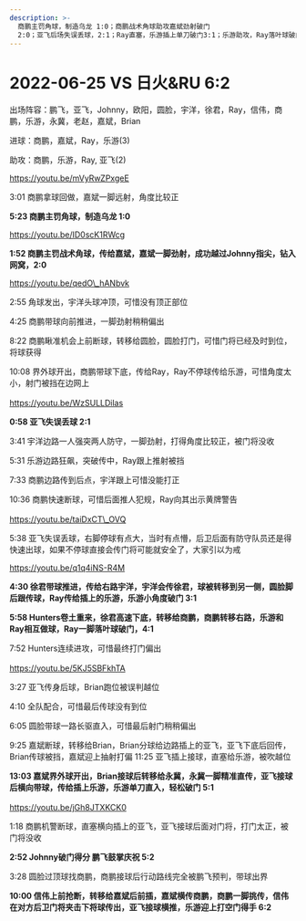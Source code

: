 ```yaml
---
description: >-
  商鹏主罚角球，制造乌龙 1:0；商鹏战术角球助攻嘉斌劲射破门
  2:0；亚飞后场失误丢球，2:1；Ray直塞，乐游插上单刀破门3:1；乐游助攻，Ray落叶球破门，4:1；亚飞横敲，乐游插上单刀破门，5:1；Johnny为对方破门，5:2；亚飞横敲，乐游迎上打空门得手，6:2
---
```


# 2022-06-25 VS 日火\&RU 6:2

出场阵容：鹏飞，亚飞，Johnny，欧阳，圆脸，宇洋，徐君，Ray，信伟，商鹏，乐游，永冀，老赵，嘉斌，Brian

进球：商鹏，嘉斌，Ray，乐游(3)

助攻：商鹏，乐游，Ray, 亚飞(2)

https://youtu.be/mVyRwZPxgeE

3:01 商鹏拿球回做，嘉斌一脚远射，角度比较正&#x20;

**5:23 商鹏主罚角球，制造乌龙 1:0**

https://youtu.be/ID0scK1RWcg

**1:52 商鹏主罚战术角球，传给嘉斌，嘉斌一脚劲射，成功越过Johnny指尖，钻入网窝，2:0**

https://youtu.be/qedO\_hANbvk

2:55 角球发出，宇洋头球冲顶，可惜没有顶正部位&#x20;

4:25 商鹏带球向前推进，一脚劲射稍稍偏出&#x20;

8:22 商鹏瞅准机会上前断球，转移给圆脸，圆脸打门，可惜门将已经及时到位，将球获得&#x20;

10:08 界外球开出，商鹏带球下底，传给Ray，Ray不停球传给乐游，可惜角度太小，射门被挡在边网上\
\
https://youtu.be/WzSULLDilas

**0:58 亚飞失误丢球 2:1**&#x20;

3:41 宇洋边路一人强突两人防守，一脚劲射，打得角度比较正，被门将没收&#x20;

5:31 乐游边路狂飙，突破传中，Ray跟上推射被挡&#x20;

7:33 商鹏边路传到后点，宇洋跟上可惜没能打正&#x20;

10:36 商鹏快速断球，可惜后面推人犯规，Ray向其出示黄牌警告\
\
https://youtu.be/taiDxCT\_OVQ

5:38 亚飞失误丢球，右脚停球有点大，当时有点懵，后卫后面有防守队员还是得快速出球，如果不停球直接会传门将可能就安全了，大家引以为戒

https://youtu.be/q1q4iNS-R4M

**4:30 徐君带球推进，传给右路宇洋，宇洋会传徐君，球被转移到另一侧，圆脸脚后跟传球，Ray传给插上的乐游，乐游小角度破门 3:1**&#x20;

**5:58 Hunters卷土重来，徐君高速下底，转移给商鹏，商鹏转移右路，乐游和Ray相互做球，Ray一脚落叶球破门，4:1**&#x20;

7:52 Hunters连续进攻，可惜最终打门偏出\
\
https://youtu.be/5KJ5SBFkhTA

3:27 亚飞传身后球，Brian跑位被误判越位&#x20;

4:10 全队配合，可惜最后传球没有到位&#x20;

6:05 圆脸带球一路长驱直入，可惜最后射门稍稍偏出&#x20;

9:25 嘉斌断球，转移给Brian，Brian分球给边路插上的亚飞，亚飞下底后回传，Brian传球被挡，嘉斌迎上抽射打偏 11:25 亚飞插上接球，直塞给乐游，被吹越位&#x20;

**13:03 嘉斌界外球开出，Brian接球后转移给永冀，永冀一脚精准直传，亚飞接球后横向带球，传给插上乐游，乐游单刀直入，轻松破门 5:1**\
\
https://youtu.be/jGh8JTXKCK0

1:18 商鹏机警断球，直塞横向插上的亚飞，亚飞接球后面对门将，打门太正，被门将没收&#x20;

**2:52 Johnny破门得分 鹏飞鼓掌庆祝 5:2**&#x20;

3:28 圆脸过顶球找商鹏，商鹏接球后行动路线完全被鹏飞预判，带球出界&#x20;

**10:00 信伟上前抢断，转移给嘉斌后前插，嘉斌横传商鹏，商鹏一脚挑传，信伟在对方后卫门将夹击下将球传出，亚飞接球横推，乐游迎上打空门得手 6:2**
